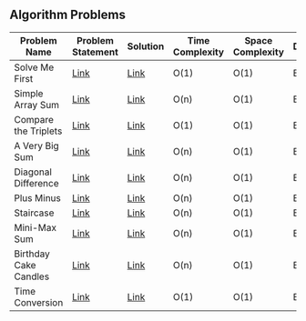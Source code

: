 ## Algorithm Problems

| Problem Name                | Problem Statement | Solution | Time Complexity | Space Complexity | Difficulty | Points | README Section | Video Link |
|-----------------------------|-------------------|----------|-----------------|------------------|------------|--------|----------------|------------|
| Solve Me First               | [Link](https://www.hackerrank.com/challenges/solve-me-first/problem) | [Link](https://github.com/jarvismayur/Hackerrank-Problem-Solutions/blob/main/Algorithms/Solve%20Me%20First/Solve_Me_First.py) | O(1) | O(1) | Easy | 1 | [Link](https://github.com/jarvismayur/Hackerrank-Problem-Solutions#solve-me-first) |
| Simple Array Sum             | [Link](https://www.hackerrank.com/challenges/simple-array-sum/problem) | [Link](https://github.com/jarvismayur/Hackerrank-Problem-Solutions/blob/main/Algorithms/Simple%20Array%20Sum/Simple_Array_Sum.py) | O(n) | O(1) | Easy | 10 | [Link](https://github.com/jarvismayur/Hackerrank-Problem-Solutions#simple-array-sum) |
| Compare the Triplets         | [Link](https://www.hackerrank.com/challenges/compare-the-triplets/problem) | [Link](https://github.com/jarvismayur/Hackerrank-Problem-Solutions/blob/main/Algorithms/Compare%20the%20Triplets/Compare_the_Triplets.py) | O(1) | O(1) | Easy | 10 | [Link](https://github.com/jarvismayur/Hackerrank-Problem-Solutions#compare-the-triplets) |
| A Very Big Sum               | [Link](https://www.hackerrank.com/challenges/a-very-big-sum/problem) | [Link](https://github.com/jarvismayur/Hackerrank-Problem-Solutions/blob/main/Algorithms/A%20Very%20Big%20Sum/A_Very_Big_Sum.py) | O(n) | O(1) | Easy | 10 | [Link](https://github.com/jarvismayur/Hackerrank-Problem-Solutions#a-very-big-sum) |
| Diagonal Difference          | [Link](https://www.hackerrank.com/challenges/diagonal-difference/problem) | [Link](https://github.com/jarvismayur/Hackerrank-Problem-Solutions/blob/main/Algorithms/Diagonal%20Difference/Diagonal_Difference.py) | O(n) | O(1) | Easy | 10 | [Link](https://github.com/jarvismayur/Hackerrank-Problem-Solutions#diagonal-difference) |
| Plus Minus                   | [Link](https://www.hackerrank.com/challenges/plus-minus/problem) | [Link](https://github.com/jarvismayur/Hackerrank-Problem-Solutions/blob/main/Algorithms/Plus%20Minus/Plus_Minus.py) | O(n) | O(1) | Easy | 10 | [Link](https://github.com/jarvismayur/Hackerrank-Problem-Solutions#plus-minus) |
| Staircase                    | [Link](https://www.hackerrank.com/challenges/staircase/problem) | [Link](https://github.com/jarvismayur/Hackerrank-Problem-Solutions/blob/main/Algorithms/Staircase/Staircase.py) | O(n) | O(1) | Easy | 10 | [Link](https://github.com/jarvismayur/Hackerrank-Problem-Solutions#staircase) |
| Mini-Max Sum                 | [Link](https://www.hackerrank.com/challenges/mini-max-sum/problem) | [Link](https://github.com/jarvismayur/Hackerrank-Problem-Solutions/blob/main/Algorithms/Mini-Max%20Sum/Mini-Max_Sum.py) | O(n) | O(1) | Easy | 10 | [Link](https://github.com/jarvismayur/Hackerrank-Problem-Solutions#mini-max-sum) |
| Birthday Cake Candles        | [Link](https://www.hackerrank.com/challenges/birthday-cake-candles/problem) | [Link](https://github.com/jarvismayur/Hackerrank-Problem-Solutions/blob/main/Algorithms/Birthday%20Cake%20Candles/Birthday_Cake_Candles.py) | O(n) | O(1) | Easy | 10 | [Link](https://github.com/jarvismayur/Hackerrank-Problem-Solutions#birthday-cake-candles) |
| Time Conversion              | [Link](https://www.hackerrank.com/challenges/time-conversion/problem) | [Link](https://github.com/jarvismayur/Hackerrank-Problem-Solutions/blob/main/Algorithms/Time%20Conversion/Time_Conversion.py) | O(1) | O(1) | Easy | 15 | [Link](https://github.com/jarvismayur/Hackerrank-Problem-Solutions#time-conversion) |
